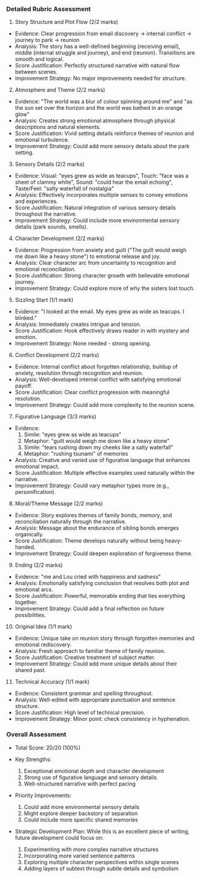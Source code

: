 ### Detailed Rubric Assessment

1. Story Structure and Plot Flow (2/2 marks)

- Evidence: Clear progression from email discovery → internal conflict → journey to park → reunion
- Analysis: The story has a well-defined beginning (receiving email), middle (internal struggle and journey), and end (reunion). Transitions are smooth and logical.
- Score Justification: Perfectly structured narrative with natural flow between scenes.
- Improvement Strategy: No major improvements needed for structure.

2. Atmosphere and Theme (2/2 marks)

- Evidence: "The world was a blur of colour spinning around me" and "as the sun set over the horizon and the world was bathed in an orange glow"
- Analysis: Creates strong emotional atmosphere through physical descriptions and natural elements.
- Score Justification: Vivid setting details reinforce themes of reunion and emotional turbulence.
- Improvement Strategy: Could add more sensory details about the park setting.

3. Sensory Details (2/2 marks)

- Evidence: Visual: "eyes grew as wide as teacups", Touch: "face was a sheet of clammy white", Sound: "could hear the email echoing", Taste/Feel: "salty waterfall of nostalgia"
- Analysis: Effectively incorporates multiple senses to convey emotions and experiences.
- Score Justification: Natural integration of various sensory details throughout the narrative.
- Improvement Strategy: Could include more environmental sensory details (park sounds, smells).

4. Character Development (2/2 marks)

- Evidence: Progression from anxiety and guilt ("The guilt would weigh me down like a heavy stone") to emotional release and joy.
- Analysis: Clear character arc from uncertainty to recognition and emotional reconciliation.
- Score Justification: Strong character growth with believable emotional journey.
- Improvement Strategy: Could explore more of why the sisters lost touch.

5. Sizzling Start (1/1 mark)

- Evidence: "I looked at the email. My eyes grew as wide as teacups. I blinked."
- Analysis: Immediately creates intrigue and tension.
- Score Justification: Hook effectively draws reader in with mystery and emotion.
- Improvement Strategy: None needed - strong opening.

6. Conflict Development (2/2 marks)

- Evidence: Internal conflict about forgotten relationship, buildup of anxiety, resolution through recognition and reunion.
- Analysis: Well-developed internal conflict with satisfying emotional payoff.
- Score Justification: Clear conflict progression with meaningful resolution.
- Improvement Strategy: Could add more complexity to the reunion scene.

7. Figurative Language (3/3 marks)

- Evidence:
  1. Simile: "eyes grew as wide as teacups"
  2. Metaphor: "guilt would weigh me down like a heavy stone"
  3. Simile: "tears rushing down my cheeks like a salty waterfall"
  4. Metaphor: "rushing tsunami" of memories
- Analysis: Creative and varied use of figurative language that enhances emotional impact.
- Score Justification: Multiple effective examples used naturally within the narrative.
- Improvement Strategy: Could vary metaphor types more (e.g., personification).

8. Moral/Theme Message (2/2 marks)

- Evidence: Story explores themes of family bonds, memory, and reconciliation naturally through the narrative.
- Analysis: Message about the endurance of sibling bonds emerges organically.
- Score Justification: Theme develops naturally without being heavy-handed.
- Improvement Strategy: Could deepen exploration of forgiveness theme.

9. Ending (2/2 marks)

- Evidence: "me and Lou cried with happiness and sadness"
- Analysis: Emotionally satisfying conclusion that resolves both plot and emotional arcs.
- Score Justification: Powerful, memorable ending that ties everything together.
- Improvement Strategy: Could add a final reflection on future possibilities.

10. Original Idea (1/1 mark)

- Evidence: Unique take on reunion story through forgotten memories and emotional rediscovery.
- Analysis: Fresh approach to familiar theme of family reunion.
- Score Justification: Creative treatment of subject matter.
- Improvement Strategy: Could add more unique details about their shared past.

11. Technical Accuracy (1/1 mark)

- Evidence: Consistent grammar and spelling throughout.
- Analysis: Well-edited with appropriate punctuation and sentence structure.
- Score Justification: High level of technical precision.
- Improvement Strategy: Minor point: check consistency in hyphenation.

### Overall Assessment

- Total Score: 20/20 (100%)

- Key Strengths:

  1. Exceptional emotional depth and character development
  2. Strong use of figurative language and sensory details
  3. Well-structured narrative with perfect pacing

- Priority Improvements:

  1. Could add more environmental sensory details
  2. Might explore deeper backstory of separation
  3. Could include more specific shared memories

- Strategic Development Plan:
  While this is an excellent piece of writing, future development could focus on:
  1. Experimenting with more complex narrative structures
  2. Incorporating more varied sentence patterns
  3. Exploring multiple character perspectives within single scenes
  4. Adding layers of subtext through subtle details and symbolism

